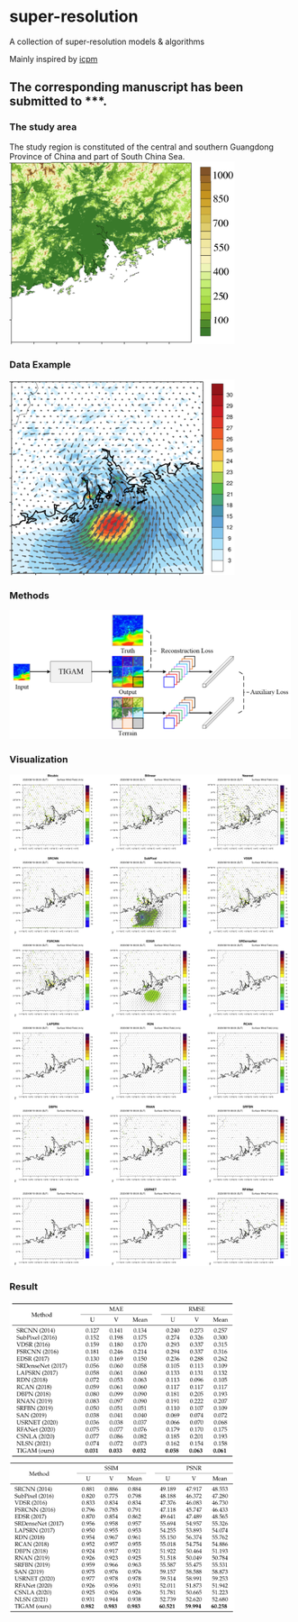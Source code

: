 # super-resolution
A collection of super-resolution models & algorithms

Mainly inspired by [icpm](https://github.com/icpm)

## The corresponding manuscript has been submitted to ***.

### The study area
The study region is constituted of the central and southern Guangdong Province of China and part of South China Sea.
<img src="https://github.com/Tsingzao/TIGAM/blob/main/img/area.png" width="400"  alt="area"/><br/>

### Data Example
<img src="https://github.com/Tsingzao/TIGAM/blob/main/img/data.png" width="400"  alt="area"/><br/>

### Methods
<img src="https://github.com/Tsingzao/TIGAM/blob/main/img/method.png" width="500"  alt="area"/><br/>

### Visualization
<img src="https://github.com/Tsingzao/TIGAM/blob/main/img/result.png" width="500"  alt="area"/><br/>

### Result
<img src="https://github.com/Tsingzao/TIGAM/blob/main/img/result1.png" width="400"  alt="area"/><br/>
<img src="https://github.com/Tsingzao/TIGAM/blob/main/img/result2.png" width="400"  alt="area"/><br/>

